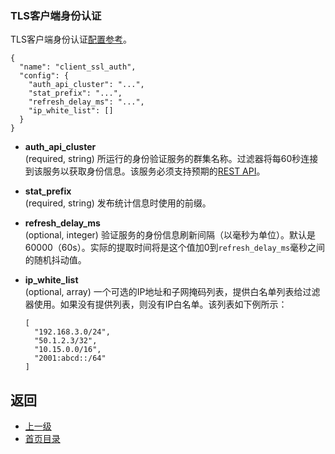 ### TLS客户端身份认证

TLS客户端身份认证[配置参考](../../Configurationreference/Networkfilters/ClientTLSauthentication.md)。

```
{
  "name": "client_ssl_auth",
  "config": {
    "auth_api_cluster": "...",
    "stat_prefix": "...",
    "refresh_delay_ms": "...",
    "ip_white_list": []
  }
}
```

- **auth_api_cluster**<br />
	(required, string) 所运行的身份验证服务的群集名称。过滤器将每60秒连接到该服务以获取身份信息。该服务必须支持预期的[REST API](../../Configurationreference/Networkfilters/ClientTLSauthentication.md)。

- **stat_prefix**<br />
	(required, string) 发布统计信息时使用的前缀。

- **refresh_delay_ms**<br />
	(optional, integer) 验证服务的身份信息刷新间隔（以毫秒为单位）。默认是60000（60s）。实际的提取时间将是这个值加0到`refresh_delay_ms`毫秒之间的随机抖动值。

- **ip_white_list**<br />
	(optional, array) 一个可选的IP地址和子网掩码列表，提供白名单列表给过滤器使用。如果没有提供列表，则没有IP白名单。该列表如下例所示：

    ```
    [
      "192.168.3.0/24",
      "50.1.2.3/32",
      "10.15.0.0/16",
      "2001:abcd::/64"
    ]
    ```

## 返回
- [上一级](../Networkfilters.md)
- [首页目录](../../README.md)

